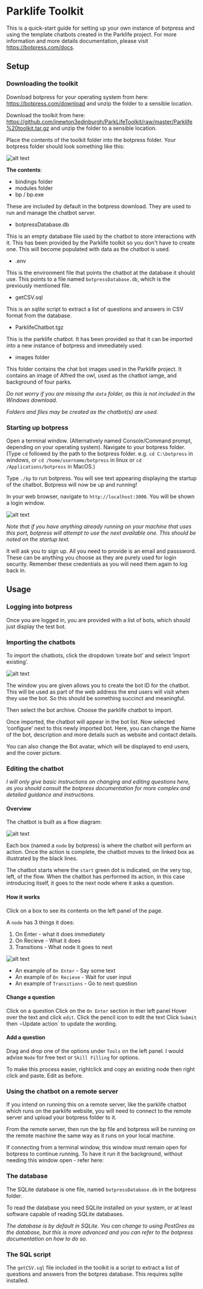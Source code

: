 # Parklife Toolkit

This is a quick-start guide for setting up your own instance of botpress and using the template chatbots created in the Parklife project.
For more information and more details documentation, please visit https://botpress.com/docs.

## Setup

### Downloading the toolkit
Download botpress for your operating system from here: https://botpress.com/download and unzip the folder to a sensible location.

Download the toolkit from here: https://github.com/jnewton3edinburgh/ParkLifeToolkit/raw/master/Parklife%20toolkit.tar.gz and unzip the folder to a sensible location.

Place the contents of the toolkit folder into the botpress folder. Your botpress folder should look something like this:

![alt text](https://github.com/jnewton3edinburgh/ParkLifeToolkit/raw/master/documentation%20images/botpress%20folder.png "Botpress folder contents")

**The contents**:

* bindings folder
* modules folder
* bp / bp.exe

These are included by default in the botpress download. They are used to run and manage the chatbot server.

* botpressDatabase.db

This is an empty database file used by the chatbot to store interactions with it. This has been provided by the Parklife toolkit so you don't have to create one. This will become populated with data as the chatbot is used.

* .env

This is the environment file that points the chatbot at the database it should use. This points to a file named `botpressDatabase.db`, which is the previously mentioned file.

* getCSV.sql

This is an sqlite script to extract a list of questions and answers in CSV format from the database.

* ParklifeChatbot.tgz

This is the parklife chatbot. It has been provided so that it can be imported into a new instance of botpress and immediately used.

* images folder

This folder contains the chat bot images used in the Parklife project. It contains an image of Alfred the owl, used as the chatbot iamge, and background of four parks.

*Do not worry if you are missing the `data` folder, as this is not included in the Windows download.*

*Folders and files may be created as the chatbot(s) are used.*


### Starting up botpress
Open a terminal window. (Alternatively named Console/Command prompt, depending on your operating system).
Navigate to your botpress folder. (Type `cd` followed by the path to the botpress folder. e.g. `cd C:\botpress` in windows, or `cd /home/username/botpress` in linux or `cd /Applications/botpress` in MacOS.)

Type `./bp` to run botpress.
You will see text appearing displaying the startup of the chatbot. Botpress will now be up and running!

In your web browser, navigate to `http://localhost:3000`. You will be shown a login window.

![alt text](https://github.com/jnewton3edinburgh/ParkLifeToolkit/raw/master/documentation%20images/botpress%20login.png "Botpress login window")

*Note that if you have anything already running on your machine that uses this port, botpress will attempt to use the next available one. This should be noted on the startup text.*

It will ask you to sign up. All you need to provide is an email and passsword. These can be anything you choose as they are purely used for login security. Remember these credentials as you will need them again to log back in.

## Usage

### Logging into botpress
Once you are logged in, you are provided with a list of bots, which should just display the test bot.

### Importing the chatbots
To import the chatbots, click the dropdown ‘create bot’ and select ‘import existing’.

![alt text](https://github.com/jnewton3edinburgh/ParkLifeToolkit/raw/master/documentation%20images/botpress%20import%20bot.png "Botpress import chatbot")
 
The window you are given allows you to create the bot ID for the chatbot. This will be used as part of the web address the end users will visit when they use the bot. So this should be something succinct and meaningful.

Then select the bot archive. Choose the parklife chatbot to import.

Once imported, the chatbot will appear in the bot list.
Now selected ‘configure’ next to this newly imported bot.
Here, you can change the Name of the bot, description and more details such as website and contact details.

You can also change the Bot avatar, which will be displayed to end users, and the cover picture.

### Editing the chatbot

*I will only give basic instructions on changing and editing questions here, as you should consult the botpress documentation for more complex and detailed guidance and instructions.*

#### Overview

The chatbot is built as a flow diagram:

![alt text](https://github.com/jnewton3edinburgh/ParkLifeToolkit/raw/master/documentation%20images/botpress%20flow.png "Botpress import chatbot")

Each box (named a `node` by botpress) is where the chatbot will perform an action.
Once the action is complete, the chatbot moves to the linked box as illustrated by the black lines.

The chatbot starts where the `start` green dot is indicated, on the very top, left, of the flow. When the chatbot has performed its action, in this case introducing itself, it goes to the next node where it asks a question.

#### How it works

Click on a box to see its contents on the left panel of the page.

A `node` has 3 things it does:
1. On Enter - what it does immediately
2. On Recieve - What it does
3. Transitions - What node it goes to next

![alt text](https://github.com/jnewton3edinburgh/ParkLifeToolkit/raw/master/documentation%20images/botpress%20node.png "Botpress node")

* An example of `On Enter` - Say some text
* An example of `On Recieve` - Wait for user input
* An example of `Transitions` - Go to next question

#### Change a question

Click on a question
Click on the `On Enter` section in ther left panel
Hover over the text and click `edit`.
Click the pencil icon to edit the text
Click `Submit` then ¬Update action` to update the wording.

#### Add a question

Drag and drop one of the options under `Tools` on the left panel. I would advise `Node` for free text or `Skill Filling` for options.

To make this process easier, rightclick and copy an existing node then right click and paste. Edit as before.


### Using the chatbot on a remote server
If you intend on running this on a remote server, like the parklife chatbot which runs on the parklife website, you will need to connect to the remote server and upload your botpress folder to it.

From the remote server, then run the bp file and botpress will be running on the remote machine the same way as it runs on your local machine.

If connecting from a terminal window, this window must remain open for botpress to continue running. To have it run it the background, without needing this window open - refer here: 

### The database
The SQLite database is one file, named `botpressDatabase.db` in the botpress folder.

To read the database you need SQLite installed on your system, or at least software capable of reading SQLite databases.

*The database is by default in SQLite. You can change to using PostGres as the database, but this is more advanced and you can refer to the botpress documentation on how to do so.*

### The SQL script

The `getCSV.sql` file included in the toolkit is a script to extract a list of questions and answers from the botpres database. This requires sqlite installed.